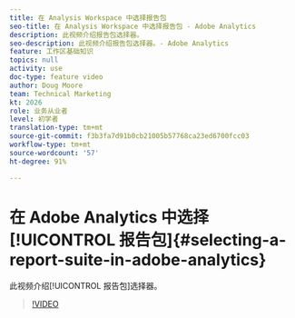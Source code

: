 ```yaml
---
title: 在 Analysis Workspace 中选择报告包
seo-title: 在 Analysis Workspace 中选择报告包 - Adobe Analytics
description: 此视频介绍报告包选择器。
seo-description: 此视频介绍报告包选择器。- Adobe Analytics
feature: 工作区基础知识
topics: null
activity: use
doc-type: feature video
author: Doug Moore
team: Technical Marketing
kt: 2026
role: 业务从业者
level: 初学者
translation-type: tm+mt
source-git-commit: f3b3fa7d91b0cb21005b57768ca23ed6700fcc03
workflow-type: tm+mt
source-wordcount: '57'
ht-degree: 91%

---
```



# 在 Adobe Analytics 中选择[!UICONTROL 报告包]{#selecting-a-report-suite-in-adobe-analytics}

此视频介绍[!UICONTROL 报告包]选择器。

>[!VIDEO](https://video.tv.adobe.com/v/23967/?quality=12)
